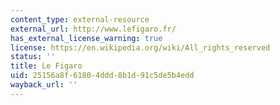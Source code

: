 ```yaml
---
content_type: external-resource
external_url: http://www.lefigaro.fr/
has_external_license_warning: true
license: https://en.wikipedia.org/wiki/All_rights_reserved
status: ''
title: Le Figaro
uid: 25156a8f-6180-4ddd-8b1d-91c5de5b4edd
wayback_url: ''
---
```

